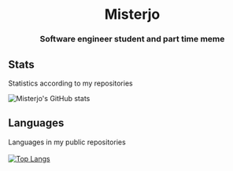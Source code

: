 <h1 align = "center"> Misterjo</h1>
<h3 align = "center">Software engineer student and part time meme</h3>

## Stats
Statistics according to my repositories

![Misterjo's GitHub stats](https://github-readme-stats.vercel.app/api?username=Misterjo&count_private=true&show_icons=true&theme=tokyonight)

## Languages
Languages in my public repositories</br></br>
[![Top Langs](https://github-readme-stats.vercel.app/api/top-langs/?username=Misterjo&&layout=compact&theme=tokyonight)](#)
